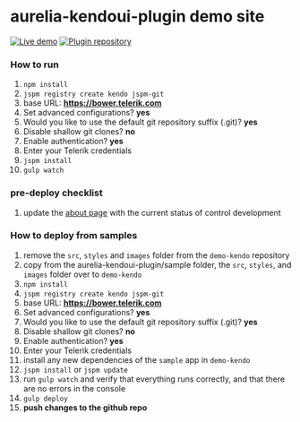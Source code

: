 # aurelia-kendoui-plugin demo site

[![Live demo](http://dabuttonfactory.com/button.png?t=Live+demo&f=Calibri-Bold&ts=24&tc=fff&tshs=1&tshc=000&hp=20&vp=8&c=5&bgt=gradient&bgc=3d85c6&ebgc=073763)](http://aurelia-ui-toolkits.github.io/demo-kendo/)
[![Plugin repository](http://dabuttonfactory.com/button.png?t=Plugin+repository&f=Calibri-Bold&ts=24&tc=fff&tshs=1&tshc=000&hp=20&vp=8&c=5&bgt=gradient&bgc=3d85c6&ebgc=073763)](https://github.com/aurelia-ui-toolkits/aurelia-kendoui-plugin)

### How to run
1. `npm install`
2. `jspm registry create kendo jspm-git`
 1. base URL: **https://bower.telerik.com**
 2. Set advanced configurations? **yes**
 3. Would you like to use the default git repository suffix (.git)? **yes**
 4. Disable shallow git clones? **no**
 5. Enable authentication? **yes**
 6. Enter your Telerik credentials
3. `jspm install`
4. `gulp watch`

### pre-deploy checklist
1. update the [about page](https://github.com/aurelia-ui-toolkits/aurelia-kendoui-plugin/blob/master/sample/src/about/about.html#L93-L203) with the current status of control development

### How to deploy from samples
1. remove the `src`, `styles` and `images` folder from the `demo-kendo` repository
2. copy from the aurelia-kendoui-plugin/sample folder, the `src`, `styles`, and `images` folder over to `demo-kendo`
3. `npm install`
4. `jspm registry create kendo jspm-git`
 1. base URL: **https://bower.telerik.com**
 2. Set advanced configurations? **yes**
 3. Would you like to use the default git repository suffix (.git)? **yes**
 4. Disable shallow git clones? **no**
 5. Enable authentication? **yes**
 6. Enter your Telerik credentials
5. install any new dependencies of the `sample` app in `demo-kendo`
6. `jspm install` or `jspm update`
7. run `gulp watch` and verify that everything runs correctly, and that there are no errors in the console
8. `gulp deploy`
9. **push changes to the github repo**
